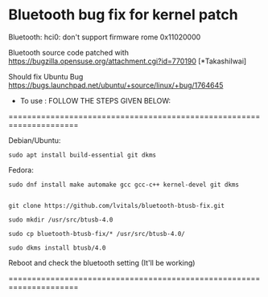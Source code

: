 # Bluetooth bug fix for kernel patch 

Bluetooth: hci0: don't support firmware rome 0x11020000

Bluetooth source code patched with https://bugzilla.opensuse.org/attachment.cgi?id=770190 [*TakashiIwai]

Should fix Ubuntu Bug https://bugs.launchpad.net/ubuntu/+source/linux/+bug/1764645

* To use : FOLLOW THE STEPS GIVEN BELOW:

=====================================================================

Debian/Ubuntu:

```
sudo apt install build-essential git dkms
```


Fedora:

```
sudo dnf install make automake gcc gcc-c++ kernel-devel git dkms
```

```

git clone https://github.com/lvitals/bluetooth-btusb-fix.git

sudo mkdir /usr/src/btusb-4.0

sudo cp bluetooth-btusb-fix/* /usr/src/btusb-4.0/

sudo dkms install btusb/4.0 

```


Reboot and check the bluetooth setting (It'll be working)

=====================================================================
